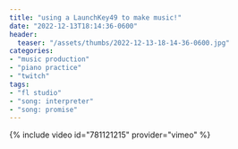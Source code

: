 ```yaml
---
title: "using a LaunchKey49 to make music!"
date: "2022-12-13T18:14:36-0600"
header:
  teaser: "/assets/thumbs/2022-12-13-18-14-36-0600.jpg"
categories:
- "music production"
- "piano practice"
- "twitch"
tags:
- "fl studio"
- "song: interpreter"
- "song: promise"
---
```

{% include video id="781121215" provider="vimeo" %}
